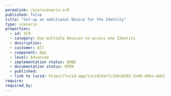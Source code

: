 ```yaml
---
permalink: /use/scenario-sc9
published: false
title: "Set-up an additional Device for the Identity"
type: scenario
properties:
  - id: SC9
  - category: Use multiple Devices to access one Identity
  - description: 
  - customer: All
  - component: App
  - level: Advanced
  - implementation status: DONE
  - documentation status: OPEN
  - published: 
  - link to lucid: https//lucid.app/lucidchart/156c8203-2e46-485a-ab81-b584914f3422/edit?invitationId=inv_5f4a5783-d5f9-437e-92ef-b233de0b05f1&page=0_0#
require:
required_by:
---
```

